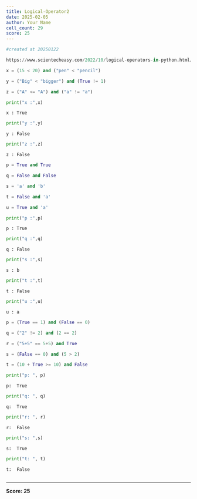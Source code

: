 ```yaml
---
title: Logical-Operator2
date: 2025-02-05
author: Your Name
cell_count: 29
score: 25
---
```


```python
#created at 20250122
```


```python
https://www.scientecheasy.com/2022/10/logical-operators-in-python.html/
```


```python
x = (15 < 20) and ("pen" < "pencil")
```


```python
y = ("Big" < "bigger") and (True != 1)
```


```python
z = ("A" <= "A") and ("a" != "a")
```


```python
print("x :",x)
```

    x : True



```python
print("y :",y)
```

    y : False



```python
print("z :",z)
```

    z : False



```python
p = True and True
```


```python
q = False and False
```


```python
s = 'a' and 'b' 
```


```python
t = False and 'a'
```


```python
u = True and 'a'
```


```python
print("p :",p)
```

    p : True



```python
print("q :",q)
```

    q : False



```python
print("s :",s)
```

    s : b



```python
print("t :",t)
```

    t : False



```python
print("u :",u)
```

    u : a



```python
p = (True == 1) and (False == 0)
```


```python
q = ("2" != 2) and (2 == 2)
```


```python
r = ("5+5" == 5+5) and True
```


```python
s = (False == 0) and (5 > 2)
```


```python
t = (10 + True >= 10) and False
```


```python
print("p: ", p)
```

    p:  True



```python
print("q: ", q)
```

    q:  True



```python
print("r: ", r)
```

    r:  False



```python
print("s: ",s)
```

    s:  True



```python
print("t: ", t)
```

    t:  False



```python

```


---
**Score: 25**